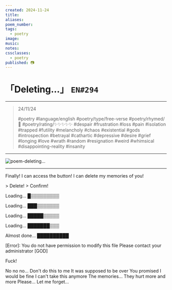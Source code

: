 ```yaml
---
created: 2024-11-24
title:
aliases:
poem_number:
tags:
  - poetry
image:
music:
notes:
cssclasses:
  - poetry
published: 📷
---
```

# 「Deleting...」 `EN#294`

---

> 24/11/24
> 
> #poetry 
> #language/english 
> #poetry/type/free-verse 
> #poetry/rhymed/🔴 
> #poetry/rating/✨✨✨✨✨ 
> #despair #frustration #loss #pain #isolation #trapped #futility #melancholy #chaos #existential #gods #introspection #betrayal #cathartic #depressive #desire #grief #longing #love #wrath #random #resignation #weird #whimsical #disappointing-reality #insanity 

---

![poem-deleting...](../!art/poem-deleting....jpg)


---

Finally! 
I can access the button!
I can delete my memories of you! 

\> Delete! 
\> Confirm!

Loading…
█▒▒▒▒▒▒▒▒▒

Loading…
███▒▒▒▒▒▒▒

Loading…
█████▒▒▒▒▒

Loading…
███████▒▒▒

Almost done...
██████████

\[Error]: You do not have permission to modify this file
Please contact your administrator [GOD]

Fuck!

No no no...
Don't do this to me 
It was supposed to be over
You promised I would be fine
I can't take this anymore
The memories...
They hurt more and more
Please...
Let me forget...